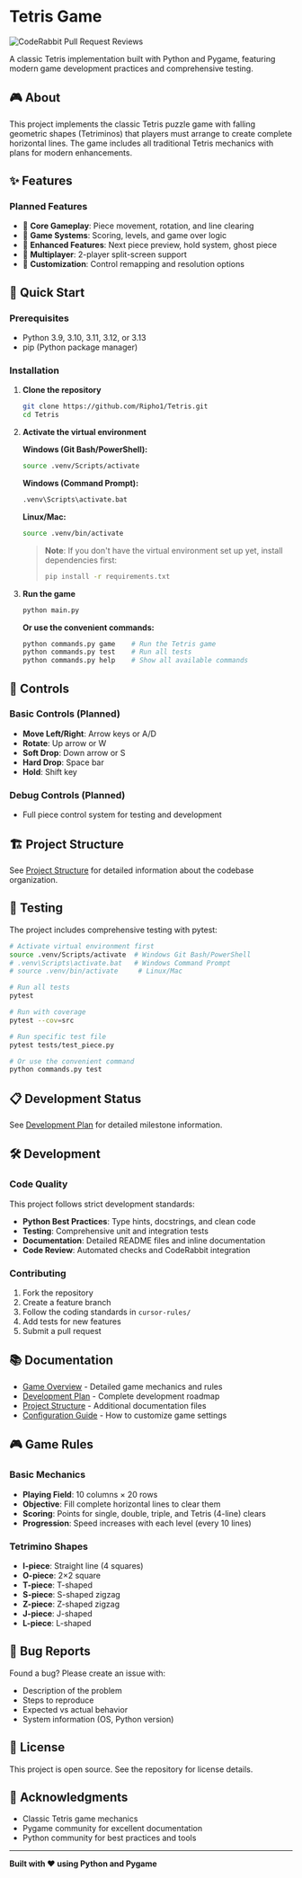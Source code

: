 # Tetris Game

![CodeRabbit Pull Request Reviews](https://img.shields.io/coderabbit/prs/github/Ripho1/Tetris?utm_source=oss&utm_medium=github&utm_campaign=Ripho1%2FTetris&labelColor=171717&color=FF570A&link=https%3A%2F%2Fcoderabbit.ai&label=CodeRabbit+Reviews)

A classic Tetris implementation built with Python and Pygame, featuring modern game development practices and comprehensive testing.

## 🎮 About

This project implements the classic Tetris puzzle game with falling geometric shapes (Tetriminos) that players must arrange to create complete horizontal lines. The game includes all traditional Tetris mechanics with plans for modern enhancements.

## ✨ Features

### Planned Features
- 🎯 **Core Gameplay**: Piece movement, rotation, and line clearing
- 🎯 **Game Systems**: Scoring, levels, and game over logic
- 🎯 **Enhanced Features**: Next piece preview, hold system, ghost piece
- 🎯 **Multiplayer**: 2-player split-screen support
- 🎯 **Customization**: Control remapping and resolution options

## 🚀 Quick Start

### Prerequisites
- Python 3.9, 3.10, 3.11, 3.12, or 3.13
- pip (Python package manager)

### Installation

1. **Clone the repository**
   ```bash
   git clone https://github.com/Ripho1/Tetris.git
   cd Tetris
   ```

2. **Activate the virtual environment**
   
   **Windows (Git Bash/PowerShell):**
   ```bash
   source .venv/Scripts/activate
   ```
   
   **Windows (Command Prompt):**
   ```cmd
   .venv\Scripts\activate.bat
   ```
   
   **Linux/Mac:**
   ```bash
   source .venv/bin/activate
   ```
   
   > **Note**: If you don't have the virtual environment set up yet, install dependencies first:
   > ```bash
   > pip install -r requirements.txt
   > ```

3. **Run the game**
   ```bash
   python main.py
   ```
   
   **Or use the convenient commands:**
   ```bash
   python commands.py game    # Run the Tetris game
   python commands.py test    # Run all tests
   python commands.py help    # Show all available commands
   ```

## 🎯 Controls

### Basic Controls (Planned)
- **Move Left/Right**: Arrow keys or A/D
- **Rotate**: Up arrow or W
- **Soft Drop**: Down arrow or S
- **Hard Drop**: Space bar
- **Hold**: Shift key

### Debug Controls (Planned)
- Full piece control system for testing and development

## 🏗️ Project Structure

See [Project Structure](readme/project_structure.md) for detailed information about the codebase organization.

## 🧪 Testing

The project includes comprehensive testing with pytest:

```bash
# Activate virtual environment first
source .venv/Scripts/activate  # Windows Git Bash/PowerShell
# .venv\Scripts\activate.bat   # Windows Command Prompt
# source .venv/bin/activate     # Linux/Mac

# Run all tests
pytest

# Run with coverage
pytest --cov=src

# Run specific test file
pytest tests/test_piece.py

# Or use the convenient command
python commands.py test
```

## 📋 Development Status

See [Development Plan](readme/development_plan.md) for detailed milestone information.

## 🛠️ Development

### Code Quality
This project follows strict development standards:
- **Python Best Practices**: Type hints, docstrings, and clean code
- **Testing**: Comprehensive unit and integration tests
- **Documentation**: Detailed README files and inline documentation
- **Code Review**: Automated checks and CodeRabbit integration

### Contributing
1. Fork the repository
2. Create a feature branch
3. Follow the coding standards in `cursor-rules/`
4. Add tests for new features
5. Submit a pull request

## 📚 Documentation

- [Game Overview](readme/game_overview.md) - Detailed game mechanics and rules
- [Development Plan](readme/development_plan.md) - Complete development roadmap
- [Project Structure](readme/project_structure.md) - Additional documentation files
- [Configuration Guide](readme/configuration_guide.md) - How to customize game settings

## 🎮 Game Rules

### Basic Mechanics
- **Playing Field**: 10 columns × 20 rows
- **Objective**: Fill complete horizontal lines to clear them
- **Scoring**: Points for single, double, triple, and Tetris (4-line) clears
- **Progression**: Speed increases with each level (every 10 lines)

### Tetrimino Shapes
- **I-piece**: Straight line (4 squares)
- **O-piece**: 2×2 square
- **T-piece**: T-shaped
- **S-piece**: S-shaped zigzag
- **Z-piece**: Z-shaped zigzag
- **J-piece**: J-shaped
- **L-piece**: L-shaped

## 🐛 Bug Reports

Found a bug? Please create an issue with:
- Description of the problem
- Steps to reproduce
- Expected vs actual behavior
- System information (OS, Python version)

## 📄 License

This project is open source. See the repository for license details.

## 🙏 Acknowledgments

- Classic Tetris game mechanics
- Pygame community for excellent documentation
- Python community for best practices and tools

---

**Built with ❤️ using Python and Pygame**
